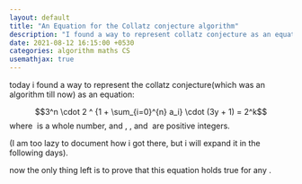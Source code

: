 ```yaml
---
layout: default
title: "An Equation for the Collatz conjecture algorithm"
description: "I found a way to represent collatz conjecture as an equation"
date: 2021-08-12 16:15:00 +0530
categories: algorithm maths CS
usemathjax: true
---
```


today i found a way to represent the collatz conjecture(which was an algorithm till now) as an equation:

$$3^n \cdot 2 ^ {1 + \sum_{i=0}^{n} a_i} \cdot (3y + 1) = 2^k$$
where <math>a_0</math> is a whole number, and <math>a_1, a_2, ... a_n</math>, <math>k</math>, and <math>2^a_0 \cdot y = x</math> are positive integers.

(I am too lazy to document how i got there, but i will expand it in the following days).

now the only thing left is to prove that this equation holds true for any <math>x</math>.
